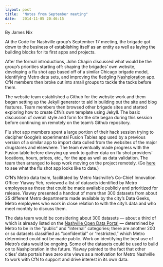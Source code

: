 ```yaml
---
layout: post
title:  "Notes from September meeting"
date:   2014-11-05 20:46:15
---
```

By James Nix

At the Code for Nashville group’s September 17 meeting, the brigade got down to the business of establishing itself as an entity as well as laying the building blocks for its first apps and projects.

After the formal introductions, John Chapin discussed what would be the group’s priorities starting off: shaping the brigades’ own website, developing a flu shot app based off of a similar Chicago brigade model, identifying Metro data sets, and improving the fledgling [Nashploration] app. CfN members then broke out into small groups to tackle the tacks before them.

The website team established a Github for the website work and them began setting up the Jekyll generator to aid in building out the site and blog features. Team members then browsed other brigade sites and started exploring how to create CfN’s own template using Jekyll. The basic discussion of overall style and form for the site began during this session before continuing on remotely on the team’s Github repository.

Flu shot app members spent a large portion of their hack session trying to decipher Google’s experimental Fusion Tables app used by a previous version of a similar app to import data culled from the websites of the major drugstores and elsewhere. The team eventually made progress with the Fusion table before divvying up work to gather data on flu shot providers’ locations, hours, prices, etc., for the app as well as data validation. The team then arranged to keep work moving on the project remotely. (Go [here] to see what the flu shot app looks like to date.)

CfN’s Metro data team, facilitated by Metro Nashville’s Co-Chief Innovation Officer Yiaway Yeh, reviewed a list of datasets identified by Metro employees as those that could be made available publicly and prioritized for release. Yiaway presented a handout of more than 300 datasets from about 25 different Metro departments made available by the city’s Data Geeks, Metro employees who work in close relation to with the city’s data and who meet monthly to discuss them.

The data team would be considering about 300 datasets — about a third of which is already listed on the [Nashville Open Data Portal] — determined by Metro to be in the “public” and “internal” categories; there are another 200 or so datasets classified as “confidential” or “restricted,” which Metro determined could not be made public. Work on identifying the best use of Metro’s data would be ongoing. Some of the datasets could be used to build on to Nashploration in the future. Yiaway pointed to the fact that other cities’ data portals have zero site views as a motivation for Metro Nashville to work with CfN to support and drive interest in its own data.

[Nashploration]: http://nashploration.com/ "Visit Nashploration"
[here]: http://nashvilleflushots.org "nashvilleflushots.org"
[Nashville Open Data Portal]: https://data.nashville.gov/ "Visit Nashville Open Data Portal"
